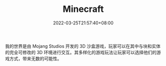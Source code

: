 ﻿---
weight: 
title: "Minecraft"
description: "我的世界是由 Mojang Studios 开发的 3D 沙盒游戏，玩家可以在其中与块和实体的完全可修改的 3D 环境进行交互。其多样化的游戏玩法让玩家可以选择他们的游戏方式，带来无数的可能性。"
date: 2022-03-25T21:57:40+08:00
lastmod: 2022-03-25T16:45:40+08:00
draft: false
authors: ["Metabd"]
featuredImage: "90.jpg"
link: "https://www.minecraft.net/zh-hans"
tags: ["Minecraft","沙盒游戏"]
categories: ["navigation"]
navigation: ["沙盒游戏"]
lightgallery: true
toc: true
pinned: false
recommend: false
recommend1: false
---
我的世界是由 Mojang Studios 开发的 3D 沙盒游戏，玩家可以在其中与块和实体的完全可修改的 3D 环境进行交互。其多样化的游戏玩法让玩家可以选择他们的游戏方式，带来无数的可能性。
